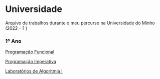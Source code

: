 # Universidade
Arquivo de trabalhos durante o meu percurso na Universidade do Minho (2022 - ? )

### 1º Ano
[Programação Funcional](https://github.com/NullaSec/Universidade/tree/main/1-ano/Programacao-Funcional)

[Programação Imperativa](https://github.com/NullaSec/Universidade/tree/main/1-ano/Programacao-Imperativa)

[Laboratórios de Algoritmia I](https://github.com/NullaSec/Universidade/tree/main/1-ano/Lab-Algoritmia1)

